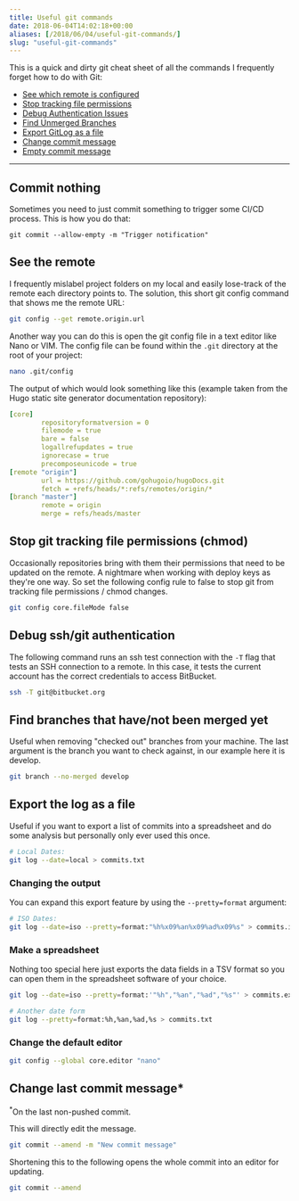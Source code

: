 ```yaml
---
title: Useful git commands
date: 2018-06-04T14:02:18+00:00
aliases: [/2018/06/04/useful-git-commands/]
slug: "useful-git-commands"
---
```


This is a quick and dirty git cheat sheet of all the commands I frequently forget how to do with Git:

- [See which remote is configured](#see-the-remote)
- [Stop tracking file permissions](#stop-git-tracking-file-permissions-chmod)
- [Debug Authentication Issues](#debug-ssh-git-authentication)
- [Find Unmerged Branches](#find-unmerged-branches)
- [Export GitLog as a file](#export-log-as-file)
- [Change commit message](#change-commit-message)
- [Empty commit message](#commit-nothing)

<hr />

## Commit nothing

Sometimes you need to just commit something to trigger some CI/CD process. This is how you do that:

```
git commit --allow-empty -m "Trigger notification"
```

## See the remote

I frequently mislabel project folders on my local and easily lose-track of the remote each directory points to. The solution, this short git config command that shows me the remote URL:

```bash
git config --get remote.origin.url
```

Another way you can do this is open the git config file in a text editor like Nano or VIM. The config file can be found within the `.git` directory at the root of your project:

```bash
nano .git/config
```

The output of which would look something like this (example taken from the Hugo static site generator documentation repository):

```yaml
[core]
        repositoryformatversion = 0
        filemode = true
        bare = false
        logallrefupdates = true
        ignorecase = true
        precomposeunicode = true
[remote "origin"]
        url = https://github.com/gohugoio/hugoDocs.git
        fetch = +refs/heads/*:refs/remotes/origin/*
[branch "master"]
        remote = origin
        merge = refs/heads/master
```

## Stop git tracking file permissions (chmod)

Occasionally repositories bring with them their permissions that need to be updated on the remote. A nightmare when working with deploy keys as they're one way. So set the following config rule to false to stop git from tracking file permissions / chmod changes.

```bash
git config core.fileMode false
```

## Debug ssh/git authentication

The following command runs an ssh test connection with the `-T` flag that tests an SSH connection to a remote. In this case, it tests the current account has the correct credentials to access BitBucket.

```bash
ssh -T git@bitbucket.org
```

## Find branches that have/not been merged yet

Useful when removing "checked out" branches from your machine. The last argument is the branch you want to check against, in our example here it is develop.

```bash
git branch --no-merged develop
```

## Export the log as a file

Useful if you want to export a list of commits into a spreadsheet and do some analysis but personally only ever used this once.

```bash
# Local Dates:
git log --date=local > commits.txt
```

### Changing the output

You can expand this export feature by using the `--pretty=format` argument:

```bash
# ISO Dates:
git log --date=iso --pretty=format:"%h%x09%an%x09%ad%x09%s" > commits.iso.tsv.txt
```

### Make a spreadsheet

Nothing too special here just exports the data fields in a TSV format so you can open them in the spreadsheet software of your choice.

```bash
git log --date=iso --pretty=format:'"%h","%an","%ad","%s"' > commits.excel.tsv.txt
```

```bash
# Another date form
git log --pretty=format:%h,%an,%ad,%s > commits.txt
```

### Change the default editor

```bash
git config --global core.editor "nano"
```

## Change last commit message\*

<sup>\*</sup>On the last non-pushed commit.

This will directly edit the message.

```bash
git commit --amend -m "New commit message"
```

Shortening this to the following opens the whole commit into an editor for updating.

```bash
git commit --amend
```
